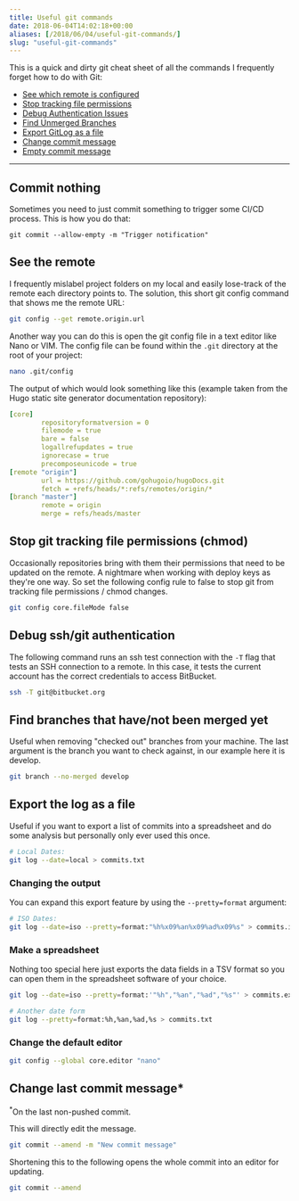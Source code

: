 ```yaml
---
title: Useful git commands
date: 2018-06-04T14:02:18+00:00
aliases: [/2018/06/04/useful-git-commands/]
slug: "useful-git-commands"
---
```


This is a quick and dirty git cheat sheet of all the commands I frequently forget how to do with Git:

- [See which remote is configured](#see-the-remote)
- [Stop tracking file permissions](#stop-git-tracking-file-permissions-chmod)
- [Debug Authentication Issues](#debug-ssh-git-authentication)
- [Find Unmerged Branches](#find-unmerged-branches)
- [Export GitLog as a file](#export-log-as-file)
- [Change commit message](#change-commit-message)
- [Empty commit message](#commit-nothing)

<hr />

## Commit nothing

Sometimes you need to just commit something to trigger some CI/CD process. This is how you do that:

```
git commit --allow-empty -m "Trigger notification"
```

## See the remote

I frequently mislabel project folders on my local and easily lose-track of the remote each directory points to. The solution, this short git config command that shows me the remote URL:

```bash
git config --get remote.origin.url
```

Another way you can do this is open the git config file in a text editor like Nano or VIM. The config file can be found within the `.git` directory at the root of your project:

```bash
nano .git/config
```

The output of which would look something like this (example taken from the Hugo static site generator documentation repository):

```yaml
[core]
        repositoryformatversion = 0
        filemode = true
        bare = false
        logallrefupdates = true
        ignorecase = true
        precomposeunicode = true
[remote "origin"]
        url = https://github.com/gohugoio/hugoDocs.git
        fetch = +refs/heads/*:refs/remotes/origin/*
[branch "master"]
        remote = origin
        merge = refs/heads/master
```

## Stop git tracking file permissions (chmod)

Occasionally repositories bring with them their permissions that need to be updated on the remote. A nightmare when working with deploy keys as they're one way. So set the following config rule to false to stop git from tracking file permissions / chmod changes.

```bash
git config core.fileMode false
```

## Debug ssh/git authentication

The following command runs an ssh test connection with the `-T` flag that tests an SSH connection to a remote. In this case, it tests the current account has the correct credentials to access BitBucket.

```bash
ssh -T git@bitbucket.org
```

## Find branches that have/not been merged yet

Useful when removing "checked out" branches from your machine. The last argument is the branch you want to check against, in our example here it is develop.

```bash
git branch --no-merged develop
```

## Export the log as a file

Useful if you want to export a list of commits into a spreadsheet and do some analysis but personally only ever used this once.

```bash
# Local Dates:
git log --date=local > commits.txt
```

### Changing the output

You can expand this export feature by using the `--pretty=format` argument:

```bash
# ISO Dates:
git log --date=iso --pretty=format:"%h%x09%an%x09%ad%x09%s" > commits.iso.tsv.txt
```

### Make a spreadsheet

Nothing too special here just exports the data fields in a TSV format so you can open them in the spreadsheet software of your choice.

```bash
git log --date=iso --pretty=format:'"%h","%an","%ad","%s"' > commits.excel.tsv.txt
```

```bash
# Another date form
git log --pretty=format:%h,%an,%ad,%s > commits.txt
```

### Change the default editor

```bash
git config --global core.editor "nano"
```

## Change last commit message\*

<sup>\*</sup>On the last non-pushed commit.

This will directly edit the message.

```bash
git commit --amend -m "New commit message"
```

Shortening this to the following opens the whole commit into an editor for updating.

```bash
git commit --amend
```
